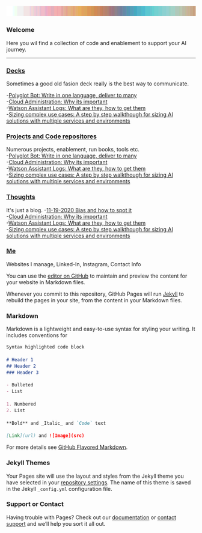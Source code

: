 ![Alt text](https://raw.githubusercontent.com/Christophercrane/chris/master/images/Copy%20of%20Spagetti%20Western%20Sundown%20on%20Easter.jpg "Optional title")

### Welcome 
Here you wil find a collection of code and enablement to support your AI journey. 
___


### [Decks](https://github.com/markdown-it/markdown-it-emoji)
Sometimes a good old fasion deck really is the best way to communicate. 

-[Polyglot Bot: Write in one language, deliver to many](https://github.com/markdown-it/markdown-it-emoji)  
-[Cloud Administration: Why its important](https://github.com/markdown-it/markdown-it-emoji)  
-[Watson Assistant Logs: What are they, how to get them](https://github.com/markdown-it/markdown-it-emoji)  
-[Sizing complex use cases: A step by step walkthough for sizing AI solutions with multiple services and environments](https://github.com/markdown-it/markdown-it-emoji)  


### [Projects and Code repositores](https://github.com/markdown-it/markdown-it-emoji)
Numerous projects, enablement, run books, tools etc.  
-[Polyglot Bot: Write in one language, deliver to many](https://github.com/markdown-it/markdown-it-emoji)  
-[Cloud Administration: Why its important](https://github.com/markdown-it/markdown-it-emoji)  
-[Watson Assistant Logs: What are they, how to get them](https://github.com/markdown-it/markdown-it-emoji)  
-[Sizing complex use cases: A step by step walkthough for sizing AI solutions with multiple services and environments](https://github.com/markdown-it/markdown-it-emoji)  
  
  
### [Thoughts](https://github.com/markdown-it/markdown-it-emoji)
It's just a blog. 
-[11-19-2020 Bias and how to spot it](https://github.com/markdown-it/markdown-it-emoji)  
-[Cloud Administration: Why its important](https://github.com/markdown-it/markdown-it-emoji)  
-[Watson Assistant Logs: What are they, how to get them](https://github.com/markdown-it/markdown-it-emoji)  
-[Sizing complex use cases: A step by step walkthough for sizing AI solutions with multiple services and environments](https://github.com/markdown-it/markdown-it-emoji)






### [Me](https://github.com/markdown-it/markdown-it-emoji)
Websites I manage, Linked-In, Instagram, Contact Info 


You can use the [editor on GitHub](https://github.com/Christophercrane/chris/edit/master/README.md) to maintain and preview the content for your website in Markdown files.

Whenever you commit to this repository, GitHub Pages will run [Jekyll](https://jekyllrb.com/) to rebuild the pages in your site, from the content in your Markdown files.

### Markdown

Markdown is a lightweight and easy-to-use syntax for styling your writing. It includes conventions for

```markdown
Syntax highlighted code block

# Header 1
## Header 2
### Header 3

- Bulleted
- List

1. Numbered
2. List

**Bold** and _Italic_ and `Code` text

[Link](url) and ![Image](src)
```

For more details see [GitHub Flavored Markdown](https://guides.github.com/features/mastering-markdown/).

### Jekyll Themes

Your Pages site will use the layout and styles from the Jekyll theme you have selected in your [repository settings](https://github.com/Christophercrane/chris/settings). The name of this theme is saved in the Jekyll `_config.yml` configuration file.

### Support or Contact

Having trouble with Pages? Check out our [documentation](https://help.github.com/categories/github-pages-basics/) or [contact support](https://github.com/contact) and we’ll help you sort it all out.
